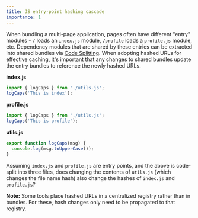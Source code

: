 ```yaml
---
title: JS entry-point hashing cascade
importance: 1
---
```


When bundling a multi-page application, pages often have different "entry" modules - `/` loads an `index.js` module, `/profile` loads a `profile.js` module, etc. Dependency modules that are shared by these entries can be extracted into shared bundles via [Code Splitting](/code-splitting). When adopting hashed URLs for effective caching, it's important that any changes to shared bundles update the entry bundles to reference the newly hashed URLs.

**index.js**

```js
import { logCaps } from './utils.js';
logCaps('This is index');
```

**profile.js**

```js
import { logCaps } from './utils.js';
logCaps('This is profile');
```

**utils.js**

```js
export function logCaps(msg) {
  console.log(msg.toUpperCase());
}
```

Assuming `index.js` and `profile.js` are entry points, and the above is code-split into three files, does changing the contents of `utils.js` (which changes the file name hash) also change the hashes of `index.js` and `profile.js`?

**Note:** Some tools place hashed URLs in a centralized registry rather than in bundles. For these, hash changes only need to be propagated to that registry.
